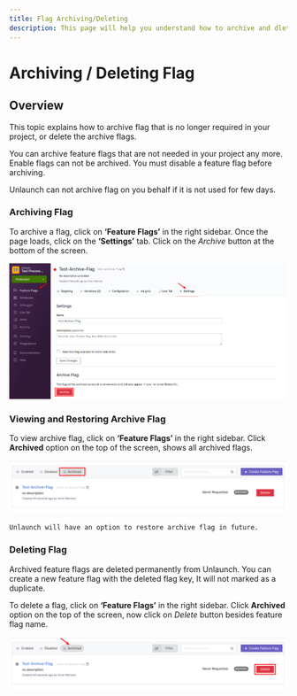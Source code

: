 ```yaml
---
title: Flag Archiving/Deleting
description: This page will help you understand how to archive and dlete flag
---
```


# Archiving / Deleting Flag

## Overview
This topic explains how to archive flag that is no longer required in your project, or delete the archive flags. 

You can archive feature flags that are not needed in your project any more. Enable flags can not be archived. You must disable a feature flag before archiving. 

Unlaunch can not archive flag on you behalf if it is not used for few days. 

### Archiving Flag 
To archive a flag, click on **‘Feature Flags’** in the right sidebar. Once the page loads, click on the **‘Settings’** tab. 
 Click on the *Archive* button at the bottom of the screen.
  
<div class="justify-content-center">
    <img src="/assets/img/archive.png" alt="Archive Flag"/>
</div> 


### Viewing and Restoring Archive Flag
To view archive flag, click on **‘Feature Flags’** in the right sidebar. Click **Archived** option on the top of the screen, shows all archived flags. 

<div class="justify-content-center">
    <img src="/assets/img/archived-flags.png" alt="View Archived Flags"/>
</div>

``Unlaunch will have an option to restore archive flag in future.``

### Deleting Flag
Archived feature flags are deleted permanently from Unlaunch. You can create a new feature flag with the deleted flag key, It will not marked as a duplicate. 

To delete a flag, click on **‘Feature Flags’** in the right sidebar. Click **Archived** option on the top of the screen, now click on *Delete* button besides feature flag name.

<div class="justify-content-center">
    <img src="/assets/img/delete-flag.png" alt="Delete Flags"/>
</div>
